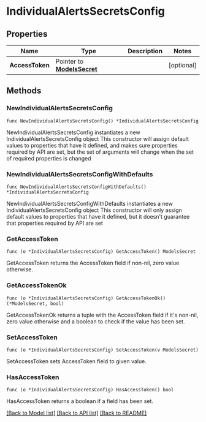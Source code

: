 # IndividualAlertsSecretsConfig

## Properties

Name | Type | Description | Notes
------------ | ------------- | ------------- | -------------
**AccessToken** | Pointer to [**ModelsSecret**](ModelsSecret.md) |  | [optional] 

## Methods

### NewIndividualAlertsSecretsConfig

`func NewIndividualAlertsSecretsConfig() *IndividualAlertsSecretsConfig`

NewIndividualAlertsSecretsConfig instantiates a new IndividualAlertsSecretsConfig object
This constructor will assign default values to properties that have it defined,
and makes sure properties required by API are set, but the set of arguments
will change when the set of required properties is changed

### NewIndividualAlertsSecretsConfigWithDefaults

`func NewIndividualAlertsSecretsConfigWithDefaults() *IndividualAlertsSecretsConfig`

NewIndividualAlertsSecretsConfigWithDefaults instantiates a new IndividualAlertsSecretsConfig object
This constructor will only assign default values to properties that have it defined,
but it doesn't guarantee that properties required by API are set

### GetAccessToken

`func (o *IndividualAlertsSecretsConfig) GetAccessToken() ModelsSecret`

GetAccessToken returns the AccessToken field if non-nil, zero value otherwise.

### GetAccessTokenOk

`func (o *IndividualAlertsSecretsConfig) GetAccessTokenOk() (*ModelsSecret, bool)`

GetAccessTokenOk returns a tuple with the AccessToken field if it's non-nil, zero value otherwise
and a boolean to check if the value has been set.

### SetAccessToken

`func (o *IndividualAlertsSecretsConfig) SetAccessToken(v ModelsSecret)`

SetAccessToken sets AccessToken field to given value.

### HasAccessToken

`func (o *IndividualAlertsSecretsConfig) HasAccessToken() bool`

HasAccessToken returns a boolean if a field has been set.


[[Back to Model list]](../README.md#documentation-for-models) [[Back to API list]](../README.md#documentation-for-api-endpoints) [[Back to README]](../README.md)


